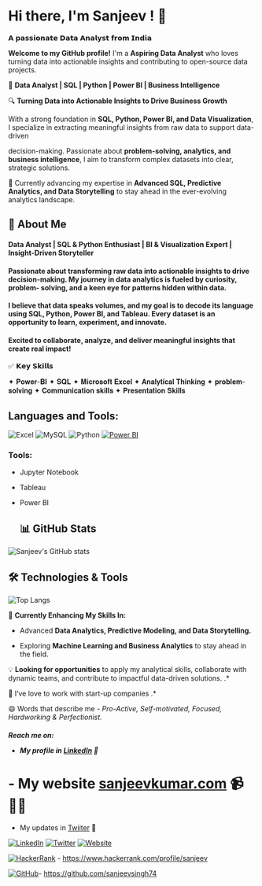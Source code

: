 # Hi there, I'm Sanjeev ! 👋

𝗔 𝗽𝗮𝘀𝘀𝗶𝗼𝗻𝗮𝘁𝗲 𝗗𝗮𝘁𝗮 𝗔𝗻𝗮𝗹𝘆𝘀𝘁 𝗳𝗿𝗼𝗺 𝗜𝗻𝗱𝗶𝗮


**Welcome to my GitHub profile!** I'm a **Aspiring Data Analyst** who loves turning data into actionable insights and contributing to open-source data projects.


🚀 **Data Analyst | SQL | Python | Power BI | Business Intelligence**  


🔍 **Turning Data into Actionable Insights to Drive Business Growth**  


With a strong foundation in **SQL, Python, Power BI, and Data Visualization**, I specialize in extracting meaningful insights from raw data to support data-driven 

decision-making. Passionate about **problem-solving, analytics, and business intelligence**, I aim to transform complex datasets into clear, strategic solutions.  

🌱 Currently advancing my expertise in **Advanced SQL, Predictive Analytics, and Data Storytelling** to stay ahead in the ever-evolving analytics landscape.  



## 🚀 About Me

<h4>Data Analyst | SQL & Python Enthusiast | BI & Visualization Expert | Insight-Driven Storyteller</h4>

<h4>Passionate about transforming raw data into actionable insights to drive decision-making. My journey in data analytics is fueled by curiosity, problem-
solving, and a keen eye for patterns hidden within data.</h4>

<h4>I believe that data speaks volumes, and my goal is to decode its language using SQL, Python, Power BI, and Tableau. Every dataset is an opportunity to learn, experiment, and innovate.</h4>

<h4>Excited to collaborate, analyze, and deliver meaningful insights that create real impact!</h4>


✅ 𝗞𝗲𝘆 𝗦𝗸𝗶𝗹𝗹𝘀 

✦ 𝐏𝐨𝐰𝐞𝐫-𝐁𝐈 
✦ 𝐒𝐐𝐋 
✦ 𝐌𝐢𝐜𝐫𝐨𝐬𝐨𝐟𝐭 𝐄𝐱𝐜𝐞𝐥 
✦ 𝐀𝐧𝐚𝐥𝐲𝐭𝐢𝐜𝐚𝐥 𝐓𝐡𝐢𝐧𝐤𝐢𝐧𝐠 
✦ 𝐩𝐫𝐨𝐛𝐥𝐞𝐦-𝐬𝐨𝐥𝐯𝐢𝐧𝐠 
✦ 𝐂𝐨𝐦𝐦𝐮𝐧𝐢𝐜𝐚𝐭𝐢𝐨𝐧 𝐬𝐤𝐢𝐥𝐥𝐬 
✦ 𝐏𝐫𝐞𝐬𝐞𝐧𝐭𝐚𝐭𝐢𝐨𝐧 𝐒𝐤𝐢𝐥𝐥𝐬



## Languages and Tools:

![Excel](https://img.shields.io/badge/Excel-217346?style=for-the-badge&logo=microsoft-excel&logoColor=white)
![MySQL](https://img.shields.io/badge/MySQL-4479A1?style=for-the-badge&logo=mysql&logoColor=white)
![Python](https://img.shields.io/badge/Python-3776AB?style=for-the-badge&logo=python&logoColor=white)
[![Power BI](https://img.shields.io/badge/PowerBI-F2C811?style=for-the-badge&logo=powerbi&logoColor=black)](https://powerbi.microsoft.com/)


### Tools:
- Jupyter Notebook
- Tableau
- Power BI



  ## 📊 GitHub Stats

![Sanjeev's GitHub stats](https://github-readme-stats.vercel.app/api?username=sanjeevsingh74&show_icons=true&theme=radical)



## 🛠️ Technologies & Tools

![Top Langs](https://github-readme-stats.vercel.app/api/top-langs/?username=sanjeevsingh74&layout=compact&theme=radical)


🌱 **Currently Enhancing My Skills In:**  

- Advanced **Data Analytics, Predictive Modeling, and Data Storytelling.**
  
- Exploring **Machine Learning and Business Analytics** to stay ahead in the field.  

💡 **Looking for opportunities** to apply my analytical skills, collaborate with dynamic teams, and contribute to impactful data-driven solutions.  .*

👯 I’ve love to  work with start-up companies .*

😄 Words that describe me - *Pro-Active, Self-motivated, Focused, Hardworking & Perfectionist.*

<h5>Reach me on:
  
- My profile in <a href="https://www.linkedin.com/in/sanjeev-kumar-075907264">LinkedIn</a> 💼 
# - My website <a href="https://sanjeevkumar.com/">sanjeevkumar.com</a> 📹 ✍🏾
- My updates in <a href="https://twitter.com/sanjeev18">Twiiter</a> 💬</h5>

[![LinkedIn](https://img.shields.io/badge/LinkedIn-Profile-blue)](https://www.linkedin.com/in/sanjeev-kumar-075907264)
[![Twitter](https://img.shields.io/badge/Twitter-Profile-blue)](https://twitter.com/)
[![Website](https://img.shields.io/badge/Website-Visit%20My%20Site-blue)](https://yourwebsite.com)

[![HackerRank](https://img.shields.io/badge/HackerRank-2EC866?style=for-the-badge&logo=hackerrank&logoColor=white)](https://www.hackerrank.com/profile/sanjeev) - https://www.hackerrank.com/profile/sanjeev


[![GitHub](https://img.shields.io/badge/GitHub-181717?style=for-the-badge&logo=github&logoColor=white)](https://purvaphalak.github.io/)- https://github.com/sanjeevsingh74



